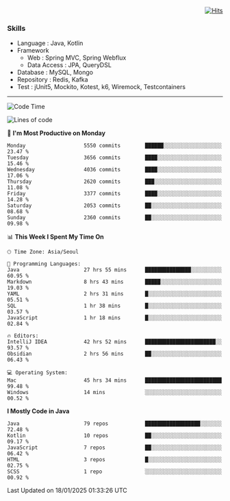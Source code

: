 <!-- Github Profile Readme로 프로필 꾸미기 : https://zzsza.github.io/development/2020/07/10/make-github-profile-readme/ -->

<!-- github theme -->
  <!-- 
    ![header](https://capsule-render.vercel.app/api?type=slice&color=e0f0e3&height=150&section=header&text=beasy&fontSize=45)
  -->


<!-- hits count : https://hits.seeyoufarm.com/ -->
<div align=right>
    
  [![Hits](https://hits.seeyoufarm.com/api/count/incr/badge.svg?url=https%3A%2F%2Fgithub.com%2Fchoi-ys&count_bg=%2379C83D&title_bg=%23555555&icon=&icon_color=%23E7E7E7&title=hits&edge_flat=false)](https://hits.seeyoufarm.com)

</div>


<!-- Committed Top Lang -->
<div align=center>
</div>


### Skills
 - Language : Java, Kotlin
 - Framework
   - Web : Spring MVC, Spring Webflux
   - Data Access : JPA, QueryDSL
 - Database : MySQL, Mongo
 - Repository : Redis, Kafka
 - Test : jUnit5, Mockito, Kotest, k6, Wiremock, Testcontainers

---

<!--START_SECTION:waka-->
![Code Time](http://img.shields.io/badge/Code%20Time-5%2C137%20hrs%2014%20mins-blue)

![Lines of code](https://img.shields.io/badge/From%20Hello%20World%20I%27ve%20Written-15.1%20million%20lines%20of%20code-blue)

📅 **I'm Most Productive on Monday** 

```text
Monday                   5550 commits        ██████░░░░░░░░░░░░░░░░░░░   23.47 % 
Tuesday                  3656 commits        ████░░░░░░░░░░░░░░░░░░░░░   15.46 % 
Wednesday                4036 commits        ████░░░░░░░░░░░░░░░░░░░░░   17.06 % 
Thursday                 2620 commits        ███░░░░░░░░░░░░░░░░░░░░░░   11.08 % 
Friday                   3377 commits        ████░░░░░░░░░░░░░░░░░░░░░   14.28 % 
Saturday                 2053 commits        ██░░░░░░░░░░░░░░░░░░░░░░░   08.68 % 
Sunday                   2360 commits        ██░░░░░░░░░░░░░░░░░░░░░░░   09.98 % 
```


📊 **This Week I Spent My Time On** 

```text
🕑︎ Time Zone: Asia/Seoul

💬 Programming Languages: 
Java                     27 hrs 55 mins      ███████████████░░░░░░░░░░   60.95 % 
Markdown                 8 hrs 43 mins       █████░░░░░░░░░░░░░░░░░░░░   19.03 % 
YAML                     2 hrs 31 mins       █░░░░░░░░░░░░░░░░░░░░░░░░   05.51 % 
SQL                      1 hr 38 mins        █░░░░░░░░░░░░░░░░░░░░░░░░   03.57 % 
JavaScript               1 hr 18 mins        █░░░░░░░░░░░░░░░░░░░░░░░░   02.84 % 

🔥 Editors: 
IntelliJ IDEA            42 hrs 52 mins      ███████████████████████░░   93.57 % 
Obsidian                 2 hrs 56 mins       ██░░░░░░░░░░░░░░░░░░░░░░░   06.43 % 

💻 Operating System: 
Mac                      45 hrs 34 mins      █████████████████████████   99.48 % 
Windows                  14 mins             ░░░░░░░░░░░░░░░░░░░░░░░░░   00.52 % 
```

**I Mostly Code in Java** 

```text
Java                     79 repos            ██████████████████░░░░░░░   72.48 % 
Kotlin                   10 repos            ██░░░░░░░░░░░░░░░░░░░░░░░   09.17 % 
JavaScript               7 repos             ██░░░░░░░░░░░░░░░░░░░░░░░   06.42 % 
HTML                     3 repos             █░░░░░░░░░░░░░░░░░░░░░░░░   02.75 % 
SCSS                     1 repo              ░░░░░░░░░░░░░░░░░░░░░░░░░   00.92 % 
```




 Last Updated on 18/01/2025 01:33:26 UTC
<!--END_SECTION:waka-->

<!-- 
![footer](https://capsule-render.vercel.app/api?section=footer&type=slice&color=e0f0e3)
-->

